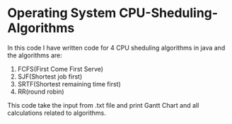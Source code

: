 # Operating System CPU-Sheduling-Algorithms
In this code I have written code for 4 CPU sheduling algorithms in java and the algorithms are:
1) FCFS(First Come First Serve)
2) SJF(Shortest job first)
3) SRTF(Shortest remaining time first)
4) RR(round robin)

This code take the input from .txt file and print Gantt Chart and all calculations related to algorithms.
